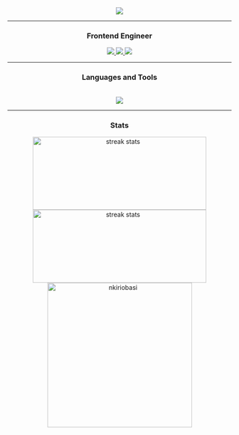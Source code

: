 <div align="center">
    <img src="https://readme-typing-svg.herokuapp.com/?font=Righteous&size=35&center=true&vCenter=true&width=500&height=70&duration=4000&lines=Hi+There!+👋;+I'm+Nkiri+Obasi!;" />
</div>

<hr/>
 
<h3 align="center">Frontend Engineer</h3>

<div align="center"> 
  <a href="mailto:obasinkiri@gmail.com">
    <img src="https://img.shields.io/badge/Gmail-333333?style=for-the-badge&logo=gmail&logoColor=red" />
  </a>
  <a href="https://www.linkedin.com/in/nkiri-obasi/" target="_blank">
    <img src="https://img.shields.io/badge/LinkedIn-0077B5?style=for-the-badge&logo=linkedin&logoColor=white" target="_blank" />
  </a>
  <a href="https://nkiriobasi.vercel.app/" target="_blank">
     <img src="https://img.shields.io/badge/Portfolio-FF5722?style=for-the-badge&logo=todoist&logoColor=white" target="_blank" /> <!-- sqlite, safari, google-chrome are other good icon options -->
  </a>
</div>

<hr/>

<h3 align="center">Languages and Tools</h3>
<br/>

<div align="center">
    <img src="https://skillicons.dev/icons?i=javascript,typescript,react,nodejs" />
</div>

<hr/>

<h3 align="center">Stats</h3>
<div align=center>
  <img width=390 height=164 src="https://streak-stats.demolab.com/?user=nkiriobasi&count_private=true&theme=react&border_radius=10" alt="streak stats"/>
  <img width=390 height=164 src="https://github-readme-stats.vercel.app/api?username=nkiriobasi&count_private=true&show_icons=true&theme=react&rank_icon=github&border_radius=10" alt="streak stats"/>
    <br/>

  <img width=325 align="center" src="https://github-readme-stats.vercel.app/api/top-langs?username=nkiriobasi&show_icons=true&theme=react&locale=en&layout=compact&border_radius=10" alt="nkiriobasi" />
</div>
